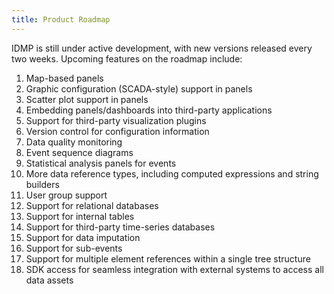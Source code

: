 ```yaml
---
title: Product Roadmap
---
```


IDMP is still under active development, with new versions released every two weeks. Upcoming features on the roadmap include:

1. Map-based panels
1. Graphic configuration (SCADA-style) support in panels
1. Scatter plot support in panels
1. Embedding panels/dashboards into third-party applications
1. Support for third-party visualization plugins
1. Version control for configuration information
1. Data quality monitoring
1. Event sequence diagrams
1. Statistical analysis panels for events
1. More data reference types, including computed expressions and string builders
1. User group support
1. Support for relational databases
1. Support for internal tables
1. Support for third-party time-series databases
1. Support for data imputation
1. Support for sub-events
1. Support for multiple element references within a single tree structure
1. SDK access for seamless integration with external systems to access all data assets

